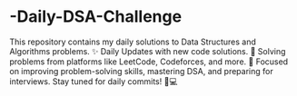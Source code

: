 # -Daily-DSA-Challenge
This repository contains my daily solutions to Data Structures and Algorithms problems.  ✨ Daily Updates with new code solutions. 🧠 Solving problems from platforms like LeetCode, Codeforces, and more. 🚀 Focused on improving problem-solving skills, mastering DSA, and preparing for interviews. Stay tuned for daily commits! 📅💻
